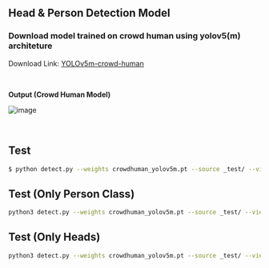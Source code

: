 ##  Head & Person Detection Model 

### Download model trained on crowd human using yolov5(m) architeture
Download Link:  [YOLOv5m-crowd-human](https://drive.google.com/file/d/1gglIwqxaH2iTvy6lZlXuAcMpd_U0GCUb/view?usp=sharing) 


<br/>

**Output (Crowd Human Model)**

![image](https://drive.google.com/uc?export=view&id=1ZOhDBRXj-Ra0vPL7iG6lrxCWAFhJTAti)

<br/>



## Test

```bash
$ python detect.py --weights crowdhuman_yolov5m.pt --source _test/ --view-img

```
  
  
## Test (Only Person Class)

```bash
python3 detect.py --weights crowdhuman_yolov5m.pt --source _test/ --view-img  --person
```

  
## Test (Only Heads)

```bash
python3 detect.py --weights crowdhuman_yolov5m.pt --source _test/ --view-img  --heads
```
